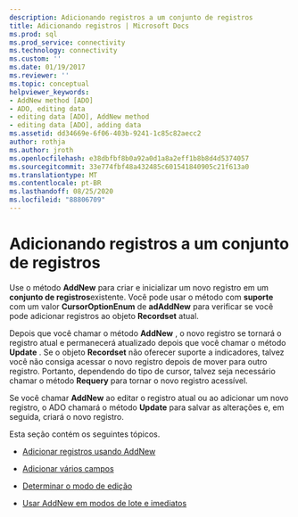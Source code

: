 ```yaml
---
description: Adicionando registros a um conjunto de registros
title: Adicionando registros | Microsoft Docs
ms.prod: sql
ms.prod_service: connectivity
ms.technology: connectivity
ms.custom: ''
ms.date: 01/19/2017
ms.reviewer: ''
ms.topic: conceptual
helpviewer_keywords:
- AddNew method [ADO]
- ADO, editing data
- editing data [ADO], AddNew method
- editing data [ADO], adding data
ms.assetid: dd34669e-6f06-403b-9241-1c85c82aecc2
author: rothja
ms.author: jroth
ms.openlocfilehash: e38dbfbf8b0a92a0d1a8a2eff1b8b8d4d5374057
ms.sourcegitcommit: 33e774fbf48a432485c601541840905c21f613a0
ms.translationtype: MT
ms.contentlocale: pt-BR
ms.lasthandoff: 08/25/2020
ms.locfileid: "88806709"
---
```

# <a name="adding-records-to-a-recordset"></a>Adicionando registros a um conjunto de registros
Use o método **AddNew** para criar e inicializar um novo registro em um **conjunto de registros**existente. Você pode usar o método com **suporte** com um valor **CursorOptionEnum** de **adAddNew** para verificar se você pode adicionar registros ao objeto **Recordset** atual.

 Depois que você chamar o método **AddNew** , o novo registro se tornará o registro atual e permanecerá atualizado depois que você chamar o método **Update** . Se o objeto **Recordset** não oferecer suporte a indicadores, talvez você não consiga acessar o novo registro depois de mover para outro registro. Portanto, dependendo do tipo de cursor, talvez seja necessário chamar o método **Requery** para tornar o novo registro acessível.

 Se você chamar **AddNew** ao editar o registro atual ou ao adicionar um novo registro, o ADO chamará o método **Update** para salvar as alterações e, em seguida, criará o novo registro.

 Esta seção contém os seguintes tópicos.

-   [Adicionar registros usando AddNew](./adding-records-using-addnew.md)

-   [Adicionar vários campos](./adding-multiple-fields.md)

-   [Determinar o modo de edição](./determining-edit-mode.md)

-   [Usar AddNew em modos de lote e imediatos](./using-addnew-in-immediate-and-batch-modes.md)